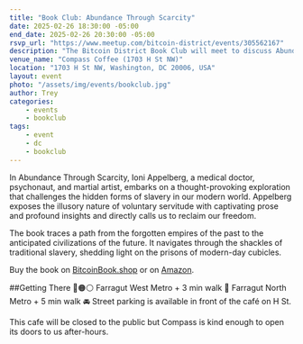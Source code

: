 ```yaml
---
title: "Book Club: Abundance Through Scarcity"
date: 2025-02-26 18:30:00 -05:00
end_date: 2025-02-26 20:30:00 -05:00
rsvp_url: "https://www.meetup.com/bitcoin-district/events/305562167"
description: "The Bitcoin District Book Club will meet to discuss Abundance Through Scarcity by Ioni Appelberg!"
venue_name: "Compass Coffee (1703 H St NW)"
location: "1703 H St NW, Washington, DC 20006, USA"
layout: event
photo: "/assets/img/events/bookclub.jpg"
author: Trey
categories:
    - events
    - bookclub
tags:
    - event
    - dc
    - bookclub
---
```


In Abundance Through Scarcity, Ioni Appelberg, a medical doctor, psychonaut, and martial artist, embarks on a thought-provoking exploration that challenges the hidden forms of slavery in our modern world. Appelberg exposes the illusory nature of voluntary servitude with captivating prose and profound insights and directly calls us to reclaim our freedom.

The book traces a path from the forgotten empires of the past to the anticipated civilizations of the future. It navigates through the shackles of traditional slavery, shedding light on the prisons of modern-day cubicles.

Buy the book on <a href="http://bitcoinbook.shop/">BitcoinBook.shop</a> or on <a href="https://a.co/d/eTddH7N">Amazon</a>.

##Getting There
🔵🟠⚪ Farragut West Metro + 3 min walk
🔴 Farragut North Metro + 5 min walk
🚘 Street parking is available in front of the café on H St.

This cafe will be closed to the public but Compass is kind enough to open its doors to us after-hours.